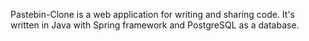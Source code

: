 Pastebin-Clone is a web application for writing and sharing code. It's written in Java with Spring framework and PostgreSQL as a database.
